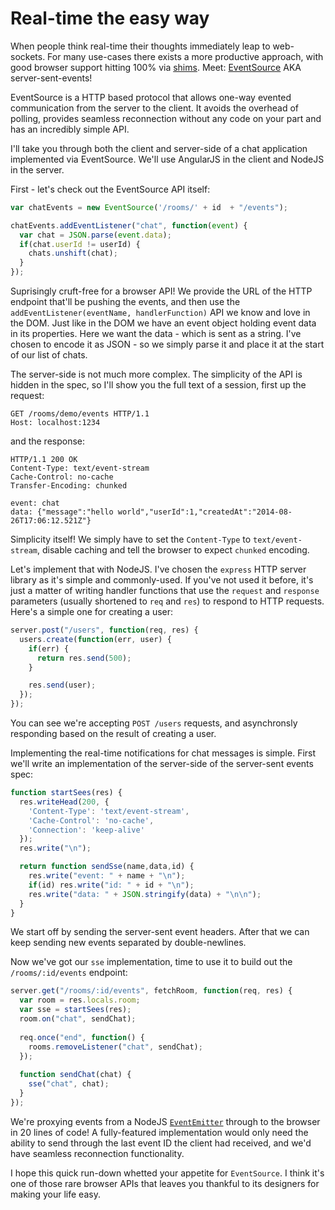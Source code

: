 # Real-time the easy way

When people think real-time their thoughts immediately leap to web-sockets. For many use-cases there exists a more productive approach, with good browser support hitting 100% via [shims](https://github.com/Yaffle/EventSource/). Meet: [EventSource](https://developer.mozilla.org/en-US/docs/Web/API/EventSource) AKA server-sent-events!

EventSource is a HTTP based protocol that allows one-way evented communication from the server to the client. It avoids the overhead of polling, provides seamless reconnection without any code on your part and has an incredibly simple API.

I'll take you through both the client and server-side of a chat application implemented via EventSource. We'll use AngularJS in the client and NodeJS in the server.

First - let's check out the EventSource API itself:

```javascript
var chatEvents = new EventSource('/rooms/' + id  + "/events");

chatEvents.addEventListener("chat", function(event) {
  var chat = JSON.parse(event.data);
  if(chat.userId != userId) {
    chats.unshift(chat);
  }
});
```

Suprisingly cruft-free for a browser API! We provide the URL of the HTTP endpoint that'll be pushing the events, and then use the `addEventListener(eventName, handlerFunction)` API we know and love in the DOM. Just like in the DOM we have an event object holding event data in its properties. Here we want the data - which is sent as a string. I've chosen to encode it as JSON - so we simply parse it and place it at the start of our list of chats.

The server-side is not much more complex. The simplicity of the API is hidden in the spec, so I'll show you the full text of a session, first up the request:

```
GET /rooms/demo/events HTTP/1.1
Host: localhost:1234
```

and the response:

```
HTTP/1.1 200 OK
Content-Type: text/event-stream
Cache-Control: no-cache
Transfer-Encoding: chunked

event: chat
data: {"message":"hello world","userId":1,"createdAt":"2014-08-26T17:06:12.521Z"}
```

Simplicity itself! We simply have to set the `Content-Type` to `text/event-stream`, disable caching and tell the browser to expect `chunked` encoding.

Let's implement that with NodeJS. I've chosen the `express` HTTP server library as it's simple and commonly-used. If you've not used it before, it's just a matter of writing handler functions that use the `request` and `response` parameters (usually shortened to `req` and `res`) to respond to HTTP requests. Here's a simple one for creating a user:

```javascript
server.post("/users", function(req, res) {
  users.create(function(err, user) {
    if(err) {
      return res.send(500);
    }

    res.send(user);
  });
});
```

You can see we're accepting `POST /users` requests, and asynchronsly responding based on the result of creating a user.

Implementing the real-time notifications for chat messages is simple. First we'll write an implementation of the server-side of the server-sent events spec:

```javascript
function startSees(res) {
  res.writeHead(200, {
    'Content-Type': 'text/event-stream',
    'Cache-Control': 'no-cache',
    'Connection': 'keep-alive'
  });
  res.write("\n");

  return function sendSse(name,data,id) {
    res.write("event: " + name + "\n");
    if(id) res.write("id: " + id + "\n");
    res.write("data: " + JSON.stringify(data) + "\n\n");
  }
}
```

We start off by sending the server-sent event headers. After that we can keep sending new events separated by double-newlines.

Now we've got our `sse` implementation, time to use it to build out the `/rooms/:id/events` endpoint:

```javascript
server.get("/rooms/:id/events", fetchRoom, function(req, res) {
  var room = res.locals.room;
  var sse = startSees(res);
  room.on("chat", sendChat);
      
  req.once("end", function() {
    rooms.removeListener("chat", sendChat);
  });
       
  function sendChat(chat) {
    sse("chat", chat);
  }
});
```

We're proxying events from a NodeJS [`EventEmitter`](http://nodejs.org/api/events.html) through to the browser in 20 lines of code! A fully-featured implementation would only need the ability to send through the last event ID the client had received, and we'd have seamless reconnection functionality.

I hope this quick run-down whetted your appetite for `EventSource`. I think it's one of those rare browser APIs that leaves you thankful to its designers for making your life easy.





